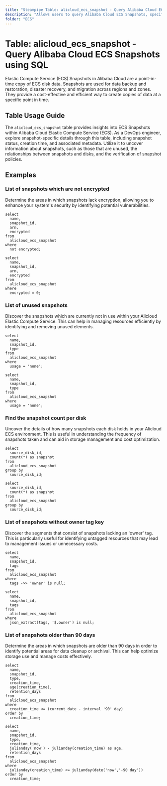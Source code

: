 ```yaml
---
title: "Steampipe Table: alicloud_ecs_snapshot - Query Alibaba Cloud ECS Snapshots using SQL"
description: "Allows users to query Alibaba Cloud ECS Snapshots, specifically the snapshot details, providing insights into snapshot usage and potential anomalies."
folder: "ECS"
---
```


# Table: alicloud_ecs_snapshot - Query Alibaba Cloud ECS Snapshots using SQL

Elastic Compute Service (ECS) Snapshots in Alibaba Cloud are a point-in-time copy of ECS disk data. Snapshots are used for data backup and restoration, disaster recovery, and migration across regions and zones. They provide a cost-effective and efficient way to create copies of data at a specific point in time.

## Table Usage Guide

The `alicloud_ecs_snapshot` table provides insights into ECS Snapshots within Alibaba Cloud Elastic Compute Service (ECS). As a DevOps engineer, explore snapshot-specific details through this table, including snapshot status, creation time, and associated metadata. Utilize it to uncover information about snapshots, such as those that are unused, the relationships between snapshots and disks, and the verification of snapshot policies.

## Examples

### List of snapshots which are not encrypted
Determine the areas in which snapshots lack encryption, allowing you to enhance your system's security by identifying potential vulnerabilities.

```sql+postgres
select
  name,
  snapshot_id,
  arn,
  encrypted
from
  alicloud_ecs_snapshot
where
  not encrypted;
```

```sql+sqlite
select
  name,
  snapshot_id,
  arn,
  encrypted
from
  alicloud_ecs_snapshot
where
  encrypted = 0;
```

### List of unused snapshots
Discover the snapshots which are currently not in use within your Alicloud Elastic Compute Service. This can help in managing resources efficiently by identifying and removing unused elements.

```sql+postgres
select
  name,
  snapshot_id,
  type
from
  alicloud_ecs_snapshot
where
  usage = 'none';
```

```sql+sqlite
select
  name,
  snapshot_id,
  type
from
  alicloud_ecs_snapshot
where
  usage = 'none';
```

### Find the snapshot count per disk
Uncover the details of how many snapshots each disk holds in your Alicloud ECS environment. This is useful in understanding the frequency of snapshots taken and can aid in storage management and cost optimization.

```sql+postgres
select
  source_disk_id,
  count(*) as snapshot
from
  alicloud_ecs_snapshot
group by
  source_disk_id;
```

```sql+sqlite
select
  source_disk_id,
  count(*) as snapshot
from
  alicloud_ecs_snapshot
group by
  source_disk_id;
```

### List of snapshots without owner tag key
Discover the segments that consist of snapshots lacking an 'owner' tag. This is particularly useful for identifying untagged resources that may lead to management issues or unnecessary costs.

```sql+postgres
select
  name,
  snapshot_id,
  tags
from
  alicloud_ecs_snapshot
where
  tags ->> 'owner' is null;
```

```sql+sqlite
select
  name,
  snapshot_id,
  tags
from
  alicloud_ecs_snapshot
where
  json_extract(tags, '$.owner') is null;
```

### List of snapshots older than 90 days
Determine the areas in which snapshots are older than 90 days in order to identify potential areas for data cleanup or archival. This can help optimize storage use and manage costs effectively.

```sql+postgres
select
  name,
  snapshot_id,
  type,
  creation_time,
  age(creation_time),
  retention_days
from
  alicloud_ecs_snapshot
where
  creation_time <= (current_date - interval '90' day)
order by
  creation_time;
```

```sql+sqlite
select
  name,
  snapshot_id,
  type,
  creation_time,
  julianday('now') - julianday(creation_time) as age,
  retention_days
from
  alicloud_ecs_snapshot
where
  julianday(creation_time) <= julianday(date('now','-90 day'))
order by
  creation_time;
```